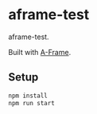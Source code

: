# aframe-test

aframe-test.

Built with [A-Frame](https://aframe.io).

## Setup

```sh
npm install
npm run start
```

